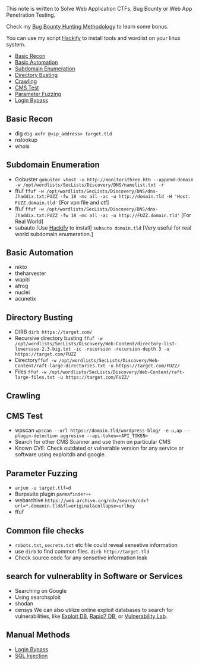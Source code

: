 This note is written to Solve Web Application CTFs, Bug Bounty or Web App Penetration Testing.

Check my [Bug Bounty Hunting Methodology](https://github.com/ZishanAdThandar/pentest/blob/main/notes/BugBountyHuntingMethodology.md) to learn some bonus.

You can use my script [Hackify](https://github.com/ZishanAdThandar/hackify) to install tools and wordlist on your linux system.

- [Basic Recon](#basic-recon)
- [Basic Automation](#basic-recon-automation)
- [Subdomain Enumeration](#subdomain-enumeration)
- [Directory Busting](#directory-busting)
- [Crawling](#crawling)
- [CMS Test](#cms-test)
- [Parameter Fuzzing](#parameter-fuzzing)
- [Login Bypass](#login-bypass)

## Basic Recon
- dig `dig axfr @<ip_address> target.tld`
- nslookup
- whois
  
## Subdomain Enumeration
- Gobuster `gobuster vhost -u http://monitorsthree.htb --append-domain -w /opt/wordlists/SecLists/Discovery/DNS/namelist.txt -r`
- ffuf `ffuf -w /opt/wordlists/SecLists/Discovery/DNS/dns-Jhaddix.txt:FUZZ -fw 18 -mc all -ac -u http://domain.tld -H 'Host: FUZZ.domain.tld'` [For vpn file and ctf]
- ffuf `ffuf -w /opt/wordlists/SecLists/Discovery/DNS/dns-Jhaddix.txt:FUZZ -fw 18 -mc all -ac -u http://FUZZ.domain.tld'` [For Real World]
- subauto [Use [Hackify](https://github.com/ZishanAdThandar/hackify) to install] `subauto domain.tld` [Very useful for real world subdomain enumeration.]

## Basic Automation
- nikto
- theharvester
- wapiti
- afrog
- nuclei
- acunetix
  
## Directory Busting
- DIRB `dirb https://target.com/`
- Recursive directory busting `ffuf -w /opt/wordlists/SecLists/Discovery/Web-Content/directory-list-lowercase-2.3-big.txt -ic -recursion -recursion-depth 3 -u https://target.com/FUZZ`
- Directory`ffuf -w /opt/wordlists/SecLists/Discovery/Web-Content/raft-large-directories.txt -u https://target.com/FUZZ/`
- Files `ffuf -w /opt/wordlists/SecLists/Discovery/Web-Content/raft-large-files.txt -u https://target.com/FUZZ/`

## Crawling


## CMS Test
- wpscan `wpscan --url https://domain.tld/wordpress-blog/ -e u,ap --plugin-detection aggresive --api-token=<API_TOKEN>`
- Search for other CMS Scanner and use them on particular CMS
- Known CVE: Check outdated or vulnerable version for any service or software using exploitdb and google.

## Parameter Fuzzing
- `arjun -u target.tlf=d`
- Burpsuite plugin `parmafinder++`
- webarchive `https://web.archive.org/cdx/search/cdx?url=*.domanin.tld&fl=original&collapse=urlkey`
- ffuf

## Common file checks
- `robots.txt`, `secrets.txt` etc file could reveal sensetive information
- use `dirb` to find common files. `dirb http://target.tld`
- Check source code for any sensetive information leak

## search for vulnerablity in Software or Services
- Searching on Google
- Using searchsploit
- shodan
- censys
We can also utilize online exploit databases to search for vulnerabilities, like [Exploit DB](https://www.exploit-db.com), [Rapid7 DB](https://www.rapid7.com/db/), or [Vulnerability Lab](https://www.vulnerability-lab.com).

## Manual Methods

- [Login Bypass](./LogInBypass.md)
- [SQL Injection](./SQLInjection.md)





